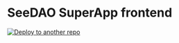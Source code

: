 # SeeDAO SuperApp frontend

[![Deploy to another repo](https://github.com/Taoist-Labs/os-frontend/actions/workflows/deploy.yml/badge.svg)](https://github.com/Taoist-Labs/os-frontend/actions/workflows/deploy.yml)
